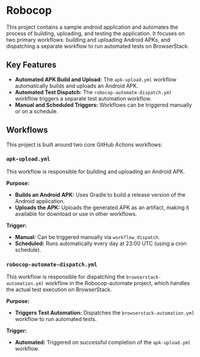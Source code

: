 # Robocop

This project contains a sample android application and automates the process of building, uploading, and testing the application. It focuses on two primary workflows: building and uploading Android APKs, and dispatching a separate workflow to run automated tests on BrowserStack.

## Key Features

*   **Automated APK Build and Upload:** The `apk-upload.yml` workflow automatically builds and uploads an Android APK.
*   **Automated Test Dispatch:** The `robocop-automate-dispatch.yml` workflow triggers a separate test automation workflow.
*   **Manual and Scheduled Triggers:** Workflows can be triggered manually or on a schedule.

## Workflows

This project is built around two core GitHub Actions workflows:

### `apk-upload.yml`

This workflow is responsible for building and uploading an Android APK.

**Purpose:**

*   **Builds an Android APK:** Uses Gradle to build a release version of the Android application.
*   **Uploads the APK:** Uploads the generated APK as an artifact, making it available for download or use in other workflows.

**Trigger:**

*   **Manual:** Can be triggered manually via `workflow_dispatch`.
*   **Scheduled:** Runs automatically every day at 23:00 UTC (using a cron schedule).

### `robocop-automate-dispatch.yml`

This workflow is responsible for dispatching the `browserstack-automation.yml` workflow in the Robocop-automate project, which handles the actual test execution on BrowserStack.

**Purpose:**

*   **Triggers Test Automation:** Dispatches the `browserstack-automation.yml` workflow to run automated tests.

**Trigger:**

*   **Automated:** Triggered on successful completion of the `apk-upload.yml` workflow.